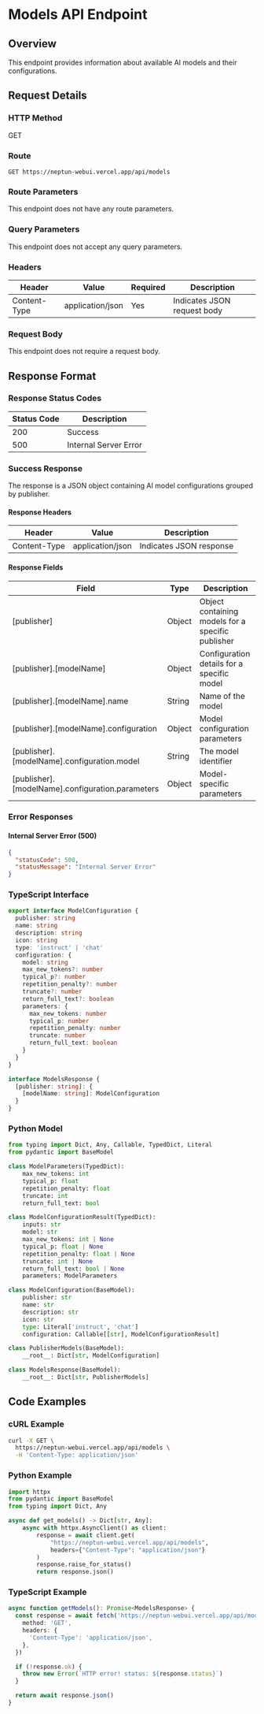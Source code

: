# Models API Endpoint

## Overview

This endpoint provides information about available AI models and their configurations.

## Request Details

### HTTP Method

GET

### Route

`GET https://neptun-webui.vercel.app/api/models`

### Route Parameters

This endpoint does not have any route parameters.

### Query Parameters

This endpoint does not accept any query parameters.

### Headers

| Header       | Value            | Required | Description                 |
| ------------ | ---------------- | -------- | --------------------------- |
| Content-Type | application/json | Yes      | Indicates JSON request body |

### Request Body

This endpoint does not require a request body.

## Response Format

### Response Status Codes

| Status Code | Description           |
| ----------- | --------------------- |
| 200         | Success               |
| 500         | Internal Server Error |

### Success Response

The response is a JSON object containing AI model configurations grouped by publisher.

#### Response Headers

| Header       | Value            | Description             |
| ------------ | ---------------- | ----------------------- |
| Content-Type | application/json | Indicates JSON response |

#### Response Fields

| Field                                            | Type   | Description                                       |
| ------------------------------------------------ | ------ | ------------------------------------------------- |
| [publisher]                                      | Object | Object containing models for a specific publisher |
| [publisher].[modelName]                          | Object | Configuration details for a specific model        |
| [publisher].[modelName].name                     | String | Name of the model                                 |
| [publisher].[modelName].configuration            | Object | Model configuration parameters                    |
| [publisher].[modelName].configuration.model      | String | The model identifier                              |
| [publisher].[modelName].configuration.parameters | Object | Model-specific parameters                         |

### Error Responses

#### Internal Server Error (500)

```json
{
  "statusCode": 500,
  "statusMessage": "Internal Server Error"
}
```

### TypeScript Interface

```typescript
export interface ModelConfiguration {
  publisher: string
  name: string
  description: string
  icon: string
  type: 'instruct' | 'chat'
  configuration: {
    model: string
    max_new_tokens?: number
    typical_p?: number
    repetition_penalty?: number
    truncate?: number
    return_full_text?: boolean
    parameters: {
      max_new_tokens: number
      typical_p: number
      repetition_penalty: number
      truncate: number
      return_full_text: boolean
    }
  }
}

interface ModelsResponse {
  [publisher: string]: {
    [modelName: string]: ModelConfiguration
  }
}
```

### Python Model

```python
from typing import Dict, Any, Callable, TypedDict, Literal
from pydantic import BaseModel

class ModelParameters(TypedDict):
    max_new_tokens: int
    typical_p: float
    repetition_penalty: float
    truncate: int
    return_full_text: bool

class ModelConfigurationResult(TypedDict):
    inputs: str
    model: str
    max_new_tokens: int | None
    typical_p: float | None
    repetition_penalty: float | None
    truncate: int | None
    return_full_text: bool | None
    parameters: ModelParameters

class ModelConfiguration(BaseModel):
    publisher: str
    name: str
    description: str
    icon: str
    type: Literal['instruct', 'chat']
    configuration: Callable[[str], ModelConfigurationResult]

class PublisherModels(BaseModel):
    __root__: Dict[str, ModelConfiguration]

class ModelsResponse(BaseModel):
    __root__: Dict[str, PublisherModels]
```

## Code Examples

### cURL Example

```bash
curl -X GET \
  https://neptun-webui.vercel.app/api/models \
  -H 'Content-Type: application/json'
```

### Python Example

```python
import httpx
from pydantic import BaseModel
from typing import Dict, Any

async def get_models() -> Dict[str, Any]:
    async with httpx.AsyncClient() as client:
        response = await client.get(
            "https://neptun-webui.vercel.app/api/models",
            headers={"Content-Type": "application/json"}
        )
        response.raise_for_status()
        return response.json()
```

### TypeScript Example

```typescript
async function getModels(): Promise<ModelsResponse> {
  const response = await fetch('https://neptun-webui.vercel.app/api/models', {
    method: 'GET',
    headers: {
      'Content-Type': 'application/json',
    },
  })

  if (!response.ok) {
    throw new Error(`HTTP error! status: ${response.status}`)
  }

  return await response.json()
}
```

